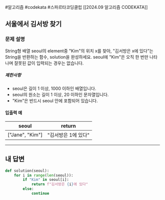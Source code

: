 #알고리즘 #codekata #스파르타코딩클럽 [[2024.09 알고리즘 CODEKATA]]

## 서울에서 김서방 찾기

### 문제 설명

String형 배열 seoul의 element중 "Kim"의 위치 x를 찾아, "김서방은 x에 있다"는 String을 반환하는 함수, solution을 완성하세요. seoul에 "Kim"은 오직 한 번만 나타나며 잘못된 값이 입력되는 경우는 없습니다.
##### 제한사항
- seoul은 길이 1 이상, 1000 이하인 배열입니다.
- seoul의 원소는 길이 1 이상, 20 이하인 문자열입니다.
- "Kim"은 반드시 seoul 안에 포함되어 있습니다.

#### 입출력 예

| seoul            | return       |
| ---------------- | ------------ |
| \["Jane", "Kim"] | "김서방은 1에 있다" |


---

## 내 답변

```python
def solution(seoul):
    for i in range(len(seoul)):
        if "Kim" in seoul[i]:
            return f"김서방은 {i}에 있다"
        else:
            continue
```
 